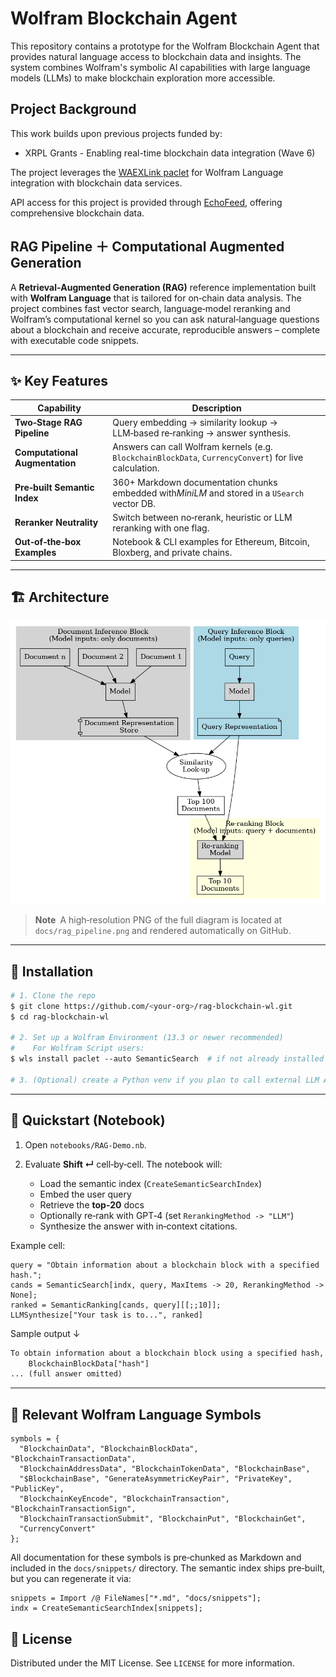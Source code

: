 # Wolfram Blockchain Agent
This repository contains a prototype for the Wolfram Blockchain Agent that provides natural language access to blockchain data and insights. The system combines Wolfram's symbolic AI capabilities with large language models (LLMs) to make blockchain exploration more accessible.

## Project Background
This work builds upon previous projects funded by:
- XRPL Grants - Enabling real-time blockchain data integration (Wave 6)

The project leverages the [WAEXLink paclet](https://resources.wolframcloud.com/PacletRepository/resources/KirillBelov/WAEXLink) for Wolfram Language integration with blockchain data services.

API access for this project is provided through [EchoFeed](waexservices.com), offering comprehensive blockchain data.

## RAG Pipeline ＋ Computational Augmented Generation

A **Retrieval‑Augmented Generation (RAG)** reference implementation built with **Wolfram Language** that is tailored for on‑chain data analysis. The project combines fast vector search, language‑model reranking and Wolfram’s computational kernel so you can ask natural‑language questions about a blockchain and receive accurate, reproducible answers – complete with executable code snippets.

---

## ✨ Key Features

| Capability                     | Description                                                                                            |  
| ------------------------------ | ------------------------------------------------------------------------------------------------------ |  
| **Two‑Stage RAG Pipeline**     | Query embedding → similarity lookup → LLM‑based re‑ranking → answer synthesis.                         |  
| **Computational Augmentation** | Answers can call Wolfram kernels (e.g. `BlockchainBlockData`, `CurrencyConvert`) for live calculation. |  
| **Pre‑built Semantic Index**   | 360+ Markdown documentation chunks embedded with*MiniLM* and stored in a `USearch` vector DB.         |  
| **Reranker Neutrality**        | Switch between no‑rerank, heuristic or LLM reranking with one flag.                                    |  
| **Out‑of‑the‑box Examples**    | Notebook & CLI examples for Ethereum, Bitcoin, Bloxberg, and private chains.                           |

---

## 🏗️ Architecture

![alt text](retrieve_rerank_pipeline.png)

> **Note** A high‑resolution PNG of the full diagram is located at `docs/rag_pipeline.png` and rendered automatically on GitHub.

---

## 🔧 Installation

```bash  
# 1. Clone the repo  
$ git clone https://github.com/<your‑org>/rag‑blockchain‑wl.git  
$ cd rag‑blockchain‑wl

# 2. Set up a Wolfram Environment (13.3 or newer recommended)  
#    For Wolfram Script users:  
$ wls install paclet ‑‑auto SemanticSearch  # if not already installed

# 3. (Optional) create a Python venv if you plan to call external LLM APIs  
```

---

## 🚀 Quickstart (Notebook)

1. Open `notebooks/RAG‑Demo.nb`.  
2. Evaluate **Shift ↵** cell‑by‑cell.  The notebook will:

   * Load the semantic index (`CreateSemanticSearchIndex`)  
   * Embed the user query  
   * Retrieve the **top‑20** docs  
   * Optionally re‑rank with GPT‑4 (set `RerankingMethod -> "LLM"`)  
   * Synthesize the answer with in‑context citations.

Example cell:

```wl  
query = "Obtain information about a blockchain block with a specified hash.";  
cands = SemanticSearch[indx, query, MaxItems -> 20, RerankingMethod -> None];  
ranked = SemanticRanking[cands, query][[;;10]];  
LLMSynthesize["Your task is to...", ranked]  
```

Sample output ↓

```txt  
To obtain information about a blockchain block using a specified hash, use  
    BlockchainBlockData["hash"]  
... (full answer omitted)  
```

---

## 🧰 Relevant Wolfram Language Symbols

```wl  
symbols = {  
  "BlockchainData", "BlockchainBlockData", "BlockchainTransactionData",  
  "BlockchainAddressData", "BlockchainTokenData", "BlockchainBase",  
  "$BlockchainBase", "GenerateAsymmetricKeyPair", "PrivateKey", "PublicKey",  
  "BlockchainKeyEncode", "BlockchainTransaction", "BlockchainTransactionSign",  
  "BlockchainTransactionSubmit", "BlockchainPut", "BlockchainGet",  
  "CurrencyConvert"  
};  
```

All documentation for these symbols is pre‑chunked as Markdown and included in the `docs/snippets/` directory. The semantic index ships pre‑built, but you can regenerate it via:

```wl  
snippets = Import /@ FileNames["*.md", "docs/snippets"];  
indx = CreateSemanticSearchIndex[snippets];  
```

## 📄 License

Distributed under the MIT License. See `LICENSE` for more information.
